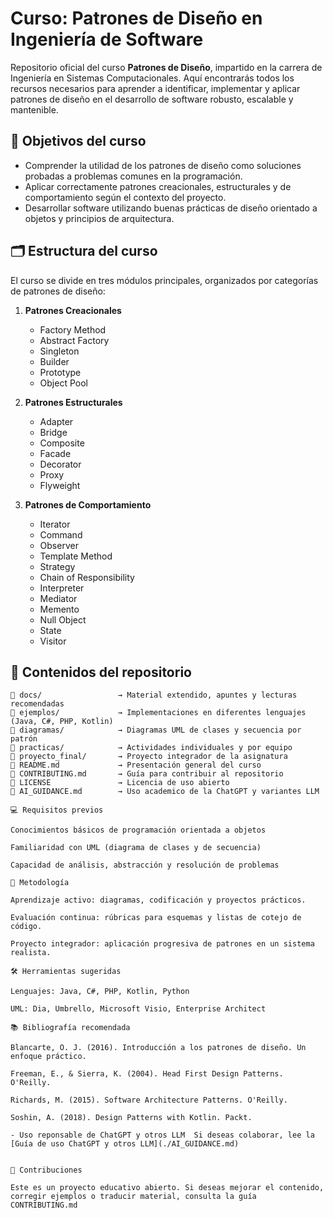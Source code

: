 # Curso: Patrones de Diseño en Ingeniería de Software

Repositorio oficial del curso **Patrones de Diseño**, impartido en la carrera de Ingeniería en Sistemas Computacionales. Aquí encontrarás todos los recursos necesarios para aprender a identificar, implementar y aplicar patrones de diseño en el desarrollo de software robusto, escalable y mantenible.

## 🧠 Objetivos del curso

- Comprender la utilidad de los patrones de diseño como soluciones probadas a problemas comunes en la programación.
- Aplicar correctamente patrones creacionales, estructurales y de comportamiento según el contexto del proyecto.
- Desarrollar software utilizando buenas prácticas de diseño orientado a objetos y principios de arquitectura.

## 🗂 Estructura del curso

El curso se divide en tres módulos principales, organizados por categorías de patrones de diseño:

1. **Patrones Creacionales**
   - Factory Method
   - Abstract Factory
   - Singleton
   - Builder
   - Prototype
   - Object Pool

2. **Patrones Estructurales**
   - Adapter
   - Bridge
   - Composite
   - Facade
   - Decorator
   - Proxy
   - Flyweight

3. **Patrones de Comportamiento**
   - Iterator
   - Command
   - Observer
   - Template Method
   - Strategy
   - Chain of Responsibility
   - Interpreter
   - Mediator
   - Memento
   - Null Object
   - State
   - Visitor

## 📘 Contenidos del repositorio

```plaintext
📁 docs/                 → Material extendido, apuntes y lecturas recomendadas
📁 ejemplos/             → Implementaciones en diferentes lenguajes (Java, C#, PHP, Kotlin)
📁 diagramas/            → Diagramas UML de clases y secuencia por patrón
📁 practicas/            → Actividades individuales y por equipo
📁 proyecto_final/       → Proyecto integrador de la asignatura
📄 README.md             → Presentación general del curso
📄 CONTRIBUTING.md       → Guía para contribuir al repositorio
📄 LICENSE               → Licencia de uso abierto
📄 AI_GUIDANCE.md        → Uso academico de la ChatGPT y variantes LLM

💻 Requisitos previos

Conocimientos básicos de programación orientada a objetos

Familiaridad con UML (diagrama de clases y de secuencia)

Capacidad de análisis, abstracción y resolución de problemas

🚀 Metodología

Aprendizaje activo: diagramas, codificación y proyectos prácticos.

Evaluación continua: rúbricas para esquemas y listas de cotejo de código.

Proyecto integrador: aplicación progresiva de patrones en un sistema realista.

🛠 Herramientas sugeridas

Lenguajes: Java, C#, PHP, Kotlin, Python

UML: Dia, Umbrello, Microsoft Visio, Enterprise Architect

📚 Bibliografía recomendada

Blancarte, O. J. (2016). Introducción a los patrones de diseño. Un enfoque práctico.

Freeman, E., & Sierra, K. (2004). Head First Design Patterns. O'Reilly.

Richards, M. (2015). Software Architecture Patterns. O'Reilly.

Soshin, A. (2018). Design Patterns with Kotlin. Packt.

- Uso reponsable de ChatGPT y otros LLM  Si deseas colaborar, lee la [Guía de uso ChatGPT y otros LLM](./AI_GUIDANCE.md)
  

🤝 Contribuciones

Este es un proyecto educativo abierto. Si deseas mejorar el contenido, corregir ejemplos o traducir material, consulta la guía CONTRIBUTING.md
